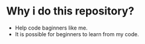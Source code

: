 # Why i do this repository?
+ Help code baginners like me.
+ It is possible for beginners to learn from my code.

